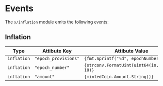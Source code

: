<!--
order: 6
-->

# Events

The `x/inflation` module emits the following events:

## Inflation

| Type        | Attibute Key         | Attibute Value                                |
| ----------- | -------------------- | --------------------------------------------- |
| `inflation` | `"epoch_provisions"` | `{fmt.Sprintf("%d", epochNumber)}`            |
| `inflation` | `"epoch_number"`     | `{strconv.FormatUint(uint64(in.Epochs), 10)}` |
| `inflation` | `"amount"`           | `{mintedCoin.Amount.String()}`                |
